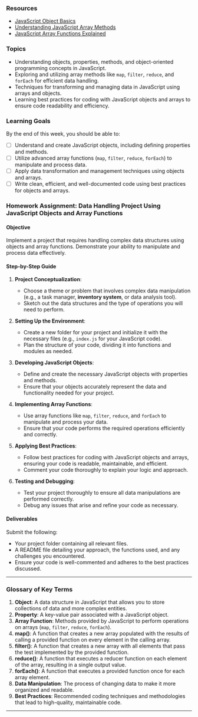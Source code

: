 ### Resources
- [JavaScript Object Basics](https://developer.mozilla.org/en-US/docs/Learn/JavaScript/Objects/Basics)
- [Understanding JavaScript Array Methods](https://javascript.info/array-methods)
- [JavaScript Array Functions Explained](https://www.freecodecamp.org/news/javascript-array-functions-tutorial/)

### Topics
- Understanding objects, properties, methods, and object-oriented programming concepts in JavaScript.
- Exploring and utilizing array methods like `map`, `filter`, `reduce`, and `forEach` for efficient data handling.
- Techniques for transforming and managing data in JavaScript using arrays and objects.
- Learning best practices for coding with JavaScript objects and arrays to ensure code readability and efficiency.

### Learning Goals
By the end of this week, you should be able to:

- [ ] Understand and create JavaScript objects, including defining properties and methods.
- [ ] Utilize advanced array functions (`map`, `filter`, `reduce`, `forEach`) to manipulate and process data.
- [ ] Apply data transformation and management techniques using objects and arrays.
- [ ] Write clean, efficient, and well-documented code using best practices for objects and arrays.

### Homework Assignment: Data Handling Project Using JavaScript Objects and Array Functions

#### Objective
Implement a project that requires handling complex data structures using objects and array functions. Demonstrate your ability to manipulate and process data effectively.

#### Step-by-Step Guide

1. **Project Conceptualization**:
   - Choose a theme or problem that involves complex data manipulation (e.g., a task manager, **inventory system**, or data analysis tool).
   - Sketch out the data structures and the type of operations you will need to perform.

2. **Setting Up the Environment**:
   - Create a new folder for your project and initialize it with the necessary files (e.g., `index.js` for your JavaScript code).
   - Plan the structure of your code, dividing it into functions and modules as needed.

3. **Developing JavaScript Objects**:
   - Define and create the necessary JavaScript objects with properties and methods.
   - Ensure that your objects accurately represent the data and functionality needed for your project.

4. **Implementing Array Functions**:
   - Use array functions like `map`, `filter`, `reduce`, and `forEach` to manipulate and process your data.
   - Ensure that your code performs the required operations efficiently and correctly.

5. **Applying Best Practices**:
   - Follow best practices for coding with JavaScript objects and arrays, ensuring your code is readable, maintainable, and efficient.
   - Comment your code thoroughly to explain your logic and approach.

6. **Testing and Debugging**:
   - Test your project thoroughly to ensure all data manipulations are performed correctly.
   - Debug any issues that arise and refine your code as necessary.

#### Deliverables
Submit the following:
- Your project folder containing all relevant files.
- A README file detailing your approach, the functions used, and any challenges you encountered.
- Ensure your code is well-commented and adheres to the best practices discussed.

---

### Glossary of Key Terms
1. **Object**: A data structure in JavaScript that allows you to store collections of data and more complex entities.
2. **Property**: A key-value pair associated with a JavaScript object.
3. **Array Function**: Methods provided by JavaScript to perform operations on arrays (`map`, `filter`, `reduce`, `forEach`).
4. **map()**: A function that creates a new array populated with the results of calling a provided function on every element in the calling array.
5. **filter()**: A function that creates a new array with all elements that pass the test implemented by the provided function.
6. **reduce()**: A function that executes a reducer function on each element of the array, resulting in a single output value.
7. **forEach()**: A function that executes a provided function once for each array element.
8. **Data Manipulation**: The process of changing data to make it more organized and readable.
9. **Best Practices**: Recommended coding techniques and methodologies that lead to high-quality, maintainable code.

---

